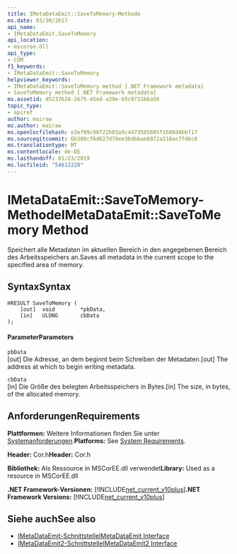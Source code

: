 ```yaml
---
title: IMetaDataEmit::SaveToMemory-Methode
ms.date: 03/30/2017
api_name:
- IMetaDataEmit.SaveToMemory
api_location:
- mscoree.dll
api_type:
- COM
f1_keywords:
- IMetaDataEmit::SaveToMemory
helpviewer_keywords:
- IMetaDataEmit::SaveToMemory method [.NET Framework metadata]
- SaveToMemory method [.NET Framework metadata]
ms.assetid: d5237628-2675-45ed-a39e-65c0731b6a56
topic_type:
- apiref
author: mairaw
ms.author: mairaw
ms.openlocfilehash: e3ef09c98f22b03a9c4473505605f1688d4bbf17
ms.sourcegitcommit: 6b308cf6d627d78ee36dbbae8972a310ac7fd6c8
ms.translationtype: MT
ms.contentlocale: de-DE
ms.lasthandoff: 01/23/2019
ms.locfileid: "54612228"
---
```

# <a name="imetadataemitsavetomemory-method"></a><span data-ttu-id="f2191-102">IMetaDataEmit::SaveToMemory-Methode</span><span class="sxs-lookup"><span data-stu-id="f2191-102">IMetaDataEmit::SaveToMemory Method</span></span>
<span data-ttu-id="f2191-103">Speichert alle Metadaten im aktuellen Bereich in den angegebenen Bereich des Arbeitsspeichers an.</span><span class="sxs-lookup"><span data-stu-id="f2191-103">Saves all metadata in the current scope to the specified area of memory.</span></span>  
  
## <a name="syntax"></a><span data-ttu-id="f2191-104">Syntax</span><span class="sxs-lookup"><span data-stu-id="f2191-104">Syntax</span></span>  
  
```  
HRESULT SaveToMemory (   
    [out]  void        *pbData,   
    [in]   ULONG       cbData   
);  
```  
  
#### <a name="parameters"></a><span data-ttu-id="f2191-105">Parameter</span><span class="sxs-lookup"><span data-stu-id="f2191-105">Parameters</span></span>  
 `pbData`  
 <span data-ttu-id="f2191-106">[out] Die Adresse, an dem beginnt beim Schreiben der Metadaten.</span><span class="sxs-lookup"><span data-stu-id="f2191-106">[out] The address at which to begin writing metadata.</span></span>  
  
 `cbData`  
 <span data-ttu-id="f2191-107">[in] Die Größe des belegten Arbeitsspeichers in Bytes.</span><span class="sxs-lookup"><span data-stu-id="f2191-107">[in] The size, in bytes, of the allocated memory.</span></span>  
  
## <a name="requirements"></a><span data-ttu-id="f2191-108">Anforderungen</span><span class="sxs-lookup"><span data-stu-id="f2191-108">Requirements</span></span>  
 <span data-ttu-id="f2191-109">**Plattformen:** Weitere Informationen finden Sie unter [Systemanforderungen](../../../../docs/framework/get-started/system-requirements.md).</span><span class="sxs-lookup"><span data-stu-id="f2191-109">**Platforms:** See [System Requirements](../../../../docs/framework/get-started/system-requirements.md).</span></span>  
  
 <span data-ttu-id="f2191-110">**Header:** Cor.h</span><span class="sxs-lookup"><span data-stu-id="f2191-110">**Header:** Cor.h</span></span>  
  
 <span data-ttu-id="f2191-111">**Bibliothek:** Als Ressource in MSCorEE.dll verwendet</span><span class="sxs-lookup"><span data-stu-id="f2191-111">**Library:** Used as a resource in MSCorEE.dll</span></span>  
  
 <span data-ttu-id="f2191-112">**.NET Framework-Versionen:** [!INCLUDE[net_current_v10plus](../../../../includes/net-current-v10plus-md.md)]</span><span class="sxs-lookup"><span data-stu-id="f2191-112">**.NET Framework Versions:** [!INCLUDE[net_current_v10plus](../../../../includes/net-current-v10plus-md.md)]</span></span>  
  
## <a name="see-also"></a><span data-ttu-id="f2191-113">Siehe auch</span><span class="sxs-lookup"><span data-stu-id="f2191-113">See also</span></span>
- [<span data-ttu-id="f2191-114">IMetaDataEmit-Schnittstelle</span><span class="sxs-lookup"><span data-stu-id="f2191-114">IMetaDataEmit Interface</span></span>](../../../../docs/framework/unmanaged-api/metadata/imetadataemit-interface.md)
- [<span data-ttu-id="f2191-115">IMetaDataEmit2-Schnittstelle</span><span class="sxs-lookup"><span data-stu-id="f2191-115">IMetaDataEmit2 Interface</span></span>](../../../../docs/framework/unmanaged-api/metadata/imetadataemit2-interface.md)
